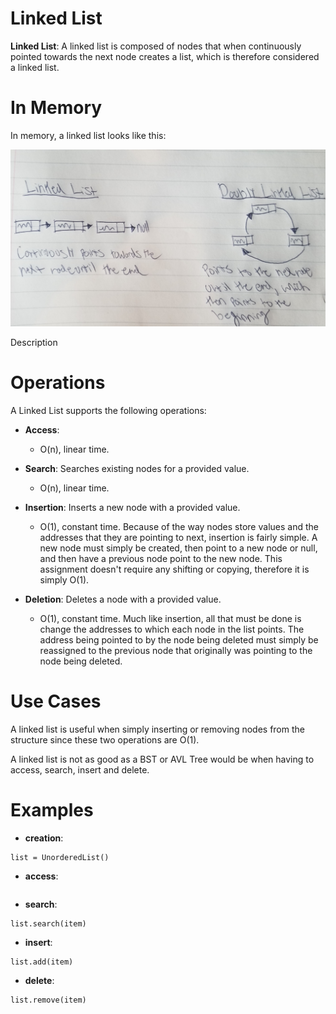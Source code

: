 # Linked List

**Linked List**: A linked list is composed of nodes that when continuously pointed towards the next node creates a list, which is therefore considered a linked list.

# In Memory

In memory, a linked list looks like this:

![Image of Linked List in Memory](images/linkedlist_memory.jpg)

Description

# Operations

A Linked List supports the following operations:

* **Access**:
  * O(n), linear time.

* **Search**: Searches existing nodes for a provided value.
  * O(n), linear time.

* **Insertion**: Inserts a new node with a provided value.
  * O(1), constant time. Because of the way nodes store values and the addresses that they are pointing to next, insertion is fairly simple. A new node must simply be created, then point to a new node or null, and then have a previous node point to the new node. This assignment doesn't require any shifting or copying, therefore it is simply O(1).

* **Deletion**: Deletes a node with a provided value.
  * O(1), constant time. Much like insertion, all that must be done is change the addresses to which each node in the list points. The address being pointed to by the node being deleted must simply be reassigned to the previous node that originally was pointing to the node being deleted.

# Use Cases


A linked list is useful when simply inserting or removing nodes from the structure since these two operations are O(1).

A linked list is not as good as a BST or AVL Tree would be when having to access, search, insert and delete.

# Examples

* **creation**:

~~~
list = UnorderedList()
~~~

* **access**:

~~~

~~~

* **search**:

~~~
list.search(item)
~~~

* **insert**:

~~~
list.add(item)
~~~

* **delete**:

~~~
list.remove(item)
~~~
